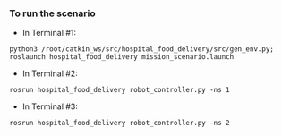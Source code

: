 ### To run the scenario

* In Terminal #1:
```
python3 /root/catkin_ws/src/hospital_food_delivery/src/gen_env.py; roslaunch hospital_food_delivery mission_scenario.launch
```

* In Terminal #2:
```
rosrun hospital_food_delivery robot_controller.py -ns 1
```

* In Terminal #3:
```
rosrun hospital_food_delivery robot_controller.py -ns 2
```